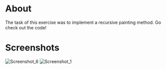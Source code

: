 # About
The task of this exercise was to implement a recursive painting method. Go check out the code!

# Screenshots
![Screenshot_6](https://user-images.githubusercontent.com/83656997/148781964-bc57bc81-0ac1-4ec4-a732-c3c0f50a8d28.png)
![Screenshot_1](https://user-images.githubusercontent.com/83656997/148781985-6d0d3fe0-fcc8-49ad-9405-61f4b0463a31.png)

